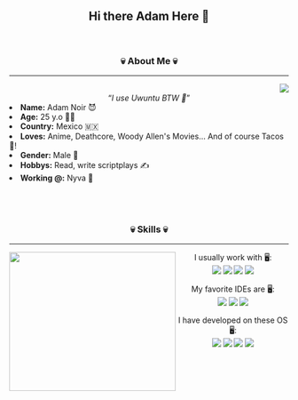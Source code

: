 <h2 align="center"> Hi there Adam Here 🤘 </h2>
<br/>
<div>
<h3 align="center"> 💀 About Me 💀 </h3>
<hr/>
  <div align="center">
<img src="https://i.pinimg.com/originals/f0/f0/d9/f0f0d932d6e39c7af5aa305cbd8da735.gif" align="right">
  </div>
<br/>
<div align="center">
<q><i>I use Uwuntu BTW 🐧</i></q> 
</div>
<li>
 <b>Name:</b> Adam Noir 😈
<li>
<b>Age:</b> 25 y.o 🧑‍🦳
</li>
<li>
<b>Country:</b> Mexico 🇲🇽
</li>
<li>
<b>Loves:</b> Anime, Deathcore, Woody Allen's Movies... And of course Tacos 🌮!
</li>
<li>
<b>Gender:</b> Male 💪
</li>
<li>
<b>Hobbys:</b> Read, write scriptplays ✍
</li>
<li>
<b>Working @:</b> Nyva 🕋
</li>
<br><br><br>
</div>
<div>
 
<h3 align="center"> 💀 Skills 💀 </h3>
<hr/>

  <div align="center">
<img src="https://c.tenor.com/wilYo_7wGKYAAAAC/new-game-ahagon-umiko-programming.gif" style="width:300px;height:250px;" align="left" >
  </div>

<div align="center">

<div> 
<p >I usually work with 🖥:<br><img src="https://icongr.am/simple/java.svg?size=35&color=currentColor&colored=false)"/> <img src="https://icongr.am/simple/python.svg?size=30&color=currentColor&colored=false"/> <img src="https://icongr.am/simple/mysql.svg?size=40&color=currentColor&colored=false"/> 
 <img src="https://icongr.am/simple/javascript.svg?size=35&color=currentColor&colored=false"/> <br>

<p >My favorite IDEs are 🖥:<br><img src="https://icongr.am/simple/intellijidea.svg?size=35&color=currentColor&colored=false"/> <img src="https://icongr.am/simple/visualstudiocode.svg?size=35&color=currentColor&colored=false"/> 
 <img src="https://icongr.am/simple/neovim.svg?size=35&color=currentColor&colored=false"/>  <br>
</p>
<p >I have developed on these OS 🖥:<br><img src="https://icongr.am/simple/fedora.svg?size=35&color=currentColor&colored=false"/> <img src="https://icongr.am/devicon/ubuntu-plain.svg?size=37&color=currentColor"/> 
 <img src="https://icongr.am/devicon/debian-plain.svg?size=35&color=currentColor"/> <img src="https://icongr.am/simple/windows.svg?size=35&color=currentColor&colored=false"/>  <br><br>
</p>
</div>

</div>